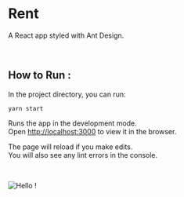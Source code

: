# Rent

A React app styled with Ant Design.

<br />

## How to Run :

In the project directory, you can run:

```
yarn start
```

Runs the app in the development mode.\
Open [http://localhost:3000](http://localhost:3000) to view it in the browser.

The page will reload if you make edits.\
You will also see any lint errors in the console.

<br />

![Hello !](https://api.visitorbadge.io/api/VisitorHit?user=kevinadhiguna&repo=rent&label=thanks%20for%20dropping%20in%20!&labelColor=%23000000&countColor=%23FFFFFF)
